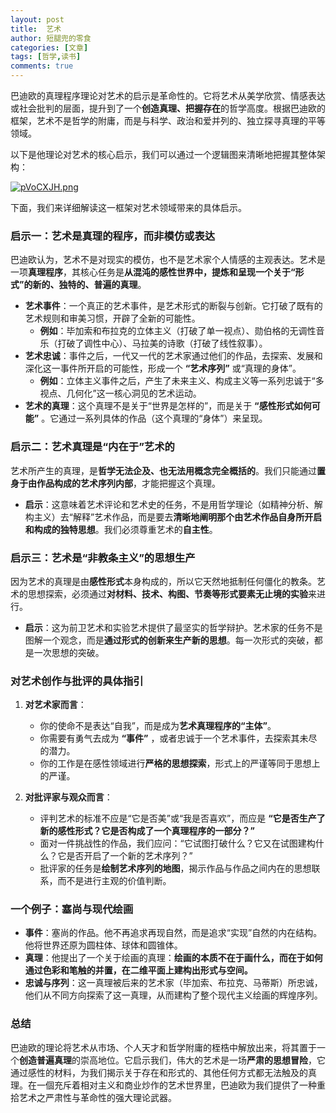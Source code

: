 ```yaml
---
layout: post
title:  艺术
author: 短腿兜的零食
categories: [文章]
tags: [哲学,读书]
comments: true
---
```


巴迪欧的真理程序理论对艺术的启示是革命性的。它将艺术从美学欣赏、情感表达或社会批判的层面，提升到了一个**创造真理、把握存在**的哲学高度。根据巴迪欧的框架，艺术不是哲学的附庸，而是与科学、政治和爱并列的、独立探寻真理的平等领域。

以下是他理论对艺术的核心启示，我们可以通过一个逻辑图来清晰地把握其整体架构：

[![pVoCXJH.png](https://s21.ax1x.com/2025/09/28/pVoCXJH.png)](https://imgse.com/i/pVoCXJH)

下面，我们来详细解读这一框架对艺术领域带来的具体启示。

### 启示一：艺术是真理的程序，而非模仿或表达

巴迪欧认为，艺术不是对现实的模仿，也不是艺术家个人情感的主观表达。艺术是一项**真理程序**，其核心任务是**从混沌的感性世界中，提炼和呈现一个关于“形式”的新的、独特的、普遍的真理**。

*   **艺术事件**：一个真正的艺术事件，是艺术形式的断裂与创新。它打破了既有的艺术规则和审美习惯，开辟了全新的可能性。
    *   **例如**：毕加索和布拉克的立体主义（打破了单一视点）、勋伯格的无调性音乐（打破了调性中心）、马拉美的诗歌（打破了线性叙事）。
*   **艺术忠诚**：事件之后，一代又一代的艺术家通过他们的作品，去探索、发展和深化这一事件所开启的可能性，形成一个 **“艺术序列”** 或“真理的身体”。
    *   **例如**：立体主义事件之后，产生了未来主义、构成主义等一系列忠诚于“多视点、几何化”这一核心洞见的艺术运动。
*   **艺术的真理**：这个真理不是关于“世界是怎样的”，而是关于 **“感性形式如何可能”** 。它通过一系列具体的作品（这个真理的“身体”）来呈现。

### 启示二：艺术真理是“内在于”艺术的

艺术所产生的真理，是**哲学无法企及、也无法用概念完全概括的**。我们只能通过**置身于由作品构成的艺术序列内部**，才能把握这个真理。

*   **启示**：这意味着艺术评论和艺术史的任务，不是用哲学理论（如精神分析、解构主义）去“解释”艺术作品，而是要去**清晰地阐明那个由艺术作品自身所开启和构成的独特思想**。我们必须尊重艺术的**自主性**。

### 启示三：艺术是“非教条主义”的思想生产

因为艺术的真理是由**感性形式**本身构成的，所以它天然地抵制任何僵化的教条。艺术的思想探索，必须通过**对材料、技术、构图、节奏等形式要素无止境的实验**来进行。

*   **启示**：这为前卫艺术和实验艺术提供了最坚实的哲学辩护。艺术家的任务不是图解一个观念，而是**通过形式的创新来生产新的思想**。每一次形式的突破，都是一次思想的突破。

### 对艺术创作与批评的具体指引

1.  **对艺术家而言**：
    *   你的使命不是表达“自我”，而是成为**艺术真理程序的“主体”**。
    *   你需要有勇气去成为 **“事件”** ，或者忠诚于一个艺术事件，去探索其未尽的潜力。
    *   你的工作是在感性领域进行**严格的思想探索**，形式上的严谨等同于思想上的严谨。

2.  **对批评家与观众而言**：
    *   评判艺术的标准不应是“它是否美”或“我是否喜欢”，而应是 **“它是否生产了新的感性形式？它是否构成了一个真理程序的一部分？”**
    *   面对一件挑战性的作品，我们应问：“它试图打破什么？它又在试图建构什么？它是否开启了一个新的艺术序列？”
    *   批评家的任务是**绘制艺术序列的地图**，揭示作品与作品之间内在的思想联系，而不是进行主观的价值判断。

### 一个例子：塞尚与现代绘画

*   **事件**：塞尚的作品。他不再追求再现自然，而是追求“实现”自然的内在结构。他将世界还原为圆柱体、球体和圆锥体。
*   **真理**：他提出了一个关于绘画的真理：**绘画的本质不在于画什么，而在于如何通过色彩和笔触的并置，在二维平面上建构出形式与空间。**
*   **忠诚与序列**：这一真理被后来的艺术家（毕加索、布拉克、马蒂斯）所忠诚，他们从不同方向探索了这一真理，从而建构了整个现代主义绘画的辉煌序列。

### 总结

巴迪欧的理论将艺术从市场、个人天才和哲学附庸的桎梏中解放出来，将其置于一个**创造普遍真理**的崇高地位。它启示我们，伟大的艺术是一场**严肃的思想冒险**，它通过感性的材料，为我们揭示关于存在和形式的、其他任何方式都无法触及的真理。在一個充斥着相对主义和商业炒作的艺术世界里，巴迪欧为我们提供了一种重拾艺术之严肃性与革命性的强大理论武器。